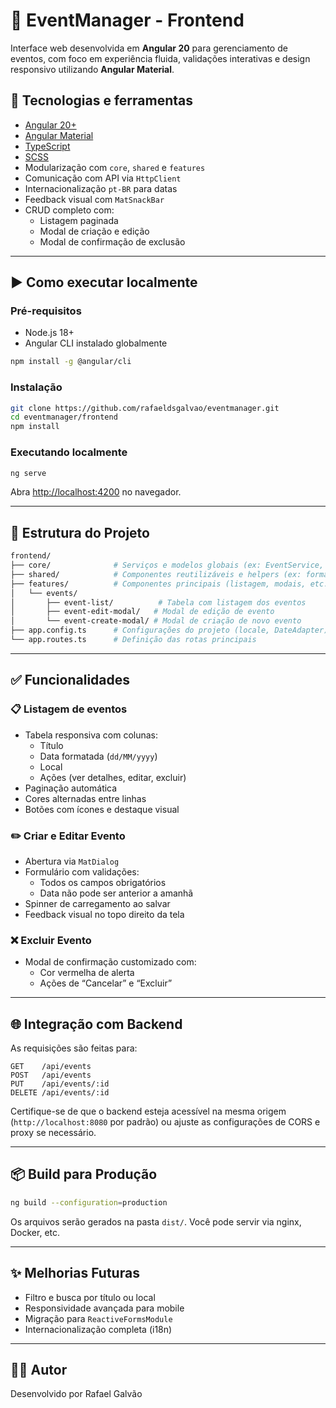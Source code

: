 # 📅 EventManager - Frontend

Interface web desenvolvida em **Angular 20** para gerenciamento de eventos, com foco em experiência fluida, validações interativas e design responsivo utilizando **Angular Material**.

## 🔧 Tecnologias e ferramentas

- [Angular 20+](https://angular.io/)
- [Angular Material](https://material.angular.io/)
- [TypeScript](https://www.typescriptlang.org/)
- [SCSS](https://sass-lang.com/)
- Modularização com `core`, `shared` e `features`
- Comunicação com API via `HttpClient`
- Internacionalização `pt-BR` para datas
- Feedback visual com `MatSnackBar`
- CRUD completo com:
  - Listagem paginada
  - Modal de criação e edição
  - Modal de confirmação de exclusão

---

## ▶️ Como executar localmente

### Pré-requisitos

- Node.js 18+
- Angular CLI instalado globalmente

```bash
npm install -g @angular/cli
```

### Instalação

```bash
git clone https://github.com/rafaeldsgalvao/eventmanager.git
cd eventmanager/frontend
npm install
```

### Executando localmente

```bash
ng serve
```

Abra [http://localhost:4200](http://localhost:4200) no navegador.

---

## 📂 Estrutura do Projeto

```bash
frontend/
├── core/              # Serviços e modelos globais (ex: EventService, EventModel)
├── shared/            # Componentes reutilizáveis e helpers (ex: formatos de data)
├── features/          # Componentes principais (listagem, modais, etc.)
│   └── events/
│       ├── event-list/          # Tabela com listagem dos eventos
│       ├── event-edit-modal/   # Modal de edição de evento
│       └── event-create-modal/ # Modal de criação de novo evento
├── app.config.ts      # Configurações do projeto (locale, DateAdapter)
└── app.routes.ts      # Definição das rotas principais
```

---

## ✅ Funcionalidades

### 📋 Listagem de eventos

- Tabela responsiva com colunas:
  - Título
  - Data formatada (`dd/MM/yyyy`)
  - Local
  - Ações (ver detalhes, editar, excluir)
- Paginação automática
- Cores alternadas entre linhas
- Botões com ícones e destaque visual

### ✏️ Criar e Editar Evento

- Abertura via `MatDialog`
- Formulário com validações:
  - Todos os campos obrigatórios
  - Data não pode ser anterior a amanhã
- Spinner de carregamento ao salvar
- Feedback visual no topo direito da tela

### ❌ Excluir Evento

- Modal de confirmação customizado com:
  - Cor vermelha de alerta
  - Ações de “Cancelar” e “Excluir”

---

## 🌐 Integração com Backend

As requisições são feitas para:

```
GET    /api/events
POST   /api/events
PUT    /api/events/:id
DELETE /api/events/:id
```

Certifique-se de que o backend esteja acessível na mesma origem (`http://localhost:8080` por padrão) ou ajuste as configurações de CORS e proxy se necessário.

---

## 📦 Build para Produção

```bash
ng build --configuration=production
```

Os arquivos serão gerados na pasta `dist/`. Você pode servir via nginx, Docker, etc.

---

## ✨ Melhorias Futuras

- Filtro e busca por título ou local
- Responsividade avançada para mobile
- Migração para `ReactiveFormsModule`
- Internacionalização completa (i18n)

---

## 🧑‍💻 Autor

Desenvolvido por Rafael Galvão
